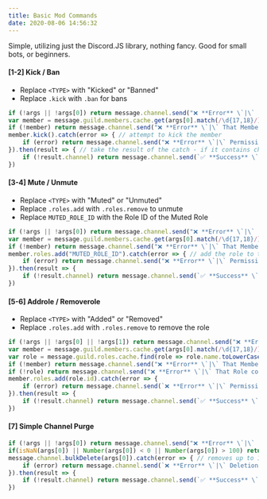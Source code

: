 ```yaml
---
title: Basic Mod Commands
date: 2020-08-06 14:56:32
---
```

Simple, utilizing just the Discord.JS library, nothing fancy. Good for small bots, or beginners.

#### [1-2] Kick / Ban
- Replace `<TYPE>` with "Kicked" or "Banned"
- Replace `.kick` with `.ban` for bans

```js
if (!args || !args[0]) return message.channel.send("❌ **Error** \`|\` Please specify a Member to <TYPE>!") // check if the user provides an argument
var member = message.guild.members.cache.get(args[0].match(/\d{17,18}/)[0]) // checks if the argument is a member id, this works with pings or pasting a member id
if (!member) return message.channel.send("❌ **Error** \`|\` That Member doesn't exist!") // if the member doesn't exist, say so
member.kick().catch(error => { // attempt to kick the member
    if (error) return message.channel.send("❌ **Error** \`|\` Permissions Error, unable to proceed.") // if it fails, say so
}).then(result => { // take the result of the catch - if it contains channel data, it failed
    if (!result.channel) return message.channel.send(`✅ **Success** \`|\` Successfully <TYPE> **${result.user.username}#${result.user.discriminator}**`) // if it didn't fail, let them know it was successful
})
```
#### [3-4] Mute / Unmute
- Replace `<TYPE>` with "Muted" or "Unmuted"
- Replace `.roles.add` with `.roles.remove` to unmute
- Replace `MUTED_ROLE_ID` with the Role ID of the Muted Role

```js
if (!args || !args[0]) return message.channel.send("❌ **Error** \`|\` Please specify a Member to <TYPE>!") 
var member = message.guild.members.cache.get(args[0].match(/\d{17,18}/)[0])
if (!member) return message.channel.send("❌ **Error** \`|\` That Member doesn't exist!") 
member.roles.add("MUTED_ROLE_ID").catch(error => { // add the role to the member
    if (error) return message.channel.send("❌ **Error** \`|\` Permissions Error, unable to proceed. Am I **higher** than the Muted role?") 
}).then(result => {
    if (!result.channel) return message.channel.send(`✅ **Success** \`|\` Successfully <TYPE> **${result.user.username}#${result.user.discriminator}**`)
})
```
#### [5-6] Addrole / Removerole
- Replace `<TYPE>` with "Added" or "Removed"
- Replace `.roles.add` with `.roles.remove` to remove the role

```js
if (!args || !args[0] || !args[1]) return message.channel.send("❌ **Error** \`|\` Please specify a Member and then a Role Name!") //addrole @Member Test
var member = message.guild.members.cache.get(args[0].match(/\d{17,18}/)[0])
var role = message.guild.roles.cache.find(role => role.name.toLowerCase() === args[1].toLowerCase()) // sorts through the role names
if (!member) return message.channel.send("❌ **Error** \`|\` That Member doesn't exist!")
if (!role) return message.channel.send("❌ **Error** \`|\` That Role couldn't be found!")
member.roles.add(role.id).catch(error => {
    if (error) return message.channel.send(`❌ **Error** \`|\` Permissions Error, unable to proceed. Am I higher than the \`${role.name}\` Role?`)
}).then(result => {
    if (!result.channel) return message.channel.send(`✅ **Success** \`|\` Successfully <TYPE> the role \`${role.name}\` to **${result.user.username}#${result.user.discriminator}**`)
})
```
#### [7] Simple Channel Purge
```js
if (!args || !args[0]) return message.channel.send("❌ **Error** \`|\` Please specify a number of messages to delete between 1-100!")
if(isNaN(args[0]) || Number(args[0]) < 0 || Number(args[0]) > 100) return message.channel.send("❌ **Error** \`|\` Please specify **a number 1-100**!") //ensures it is acceptable
message.channel.bulkDelete(args[0]).catch(error => { // removes up to 100 messages in the current channel
    if (error) return message.channel.send(`❌ **Error** \`|\` Deletion error. This typically occurs when I lack permissions, or the messages are older than 14 days.`)
}).then(result => {
    if (!result.channel) return message.channel.send(`✅ **Success** \`|\` Purged \`${args[0]}\` Messages from **${message.channel.name}**`)
})
```